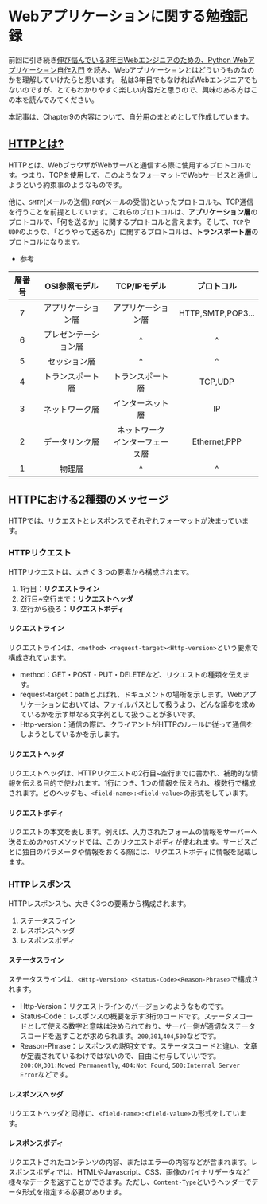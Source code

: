 # Webアプリケーションに関する勉強記録

前回に引き続き[伸び悩んでいる3年目Webエンジニアのための、Python Webアプリケーション自作入門](https://zenn.dev/bigen1925/books/introduction-to-web-application-with-python)
を読み、Webアプリケーションとはどういうものなのかを理解していけたらと思います。
私は3年目でもなければWebエンジニアでもないのですが、とてもわかりやすく楽しい内容だと思うので、興味のある方はこの本を読んでみてください。

本記事は、Chapter9の内容について、自分用のまとめとして作成しています。

## [HTTPとは?](https://zenn.dev/bigen1925/books/introduction-to-web-application-with-python/viewer/what-is-http)

HTTPとは、WebブラウザがWebサーバと通信する際に使用するプロトコルです。つまり、TCPを使用して、このようなフォーマットでWebサービスと通信しようという約束事のようなものです。

他に、`SMTP`(メールの送信),`POP`(メールの受信)といったプロトコルも、TCP通信を行うことを前提としています。これらのプロトコルは、**アプリケーション層**のプロトコルで、「何を送るか」に関するプロトコルと言えます。そして、`TCP`や`UDP`のような、「どうやって送るか」に関するプロトコルは、**トランスポート層**のプロトコルになります。

* 参考

|層番号|OSI参照モデル|TCP/IPモデル|プロトコル|
|:----:|:-----------:|:----------:|:---:|
|7|アプリケーション層|アプリケーション層|HTTP,SMTP,POP3...|
|6|プレゼンテーション層|^|^|
|5|セッション層|^|^|
|4|トランスポート層|トランスポート層|TCP,UDP|
|3|ネットワーク層|インターネット層|IP|
|2|データリンク層|ネットワーク<br>インターフェース層|Ethernet,PPP|
|1|物理層|^|^|

## HTTPにおける2種類のメッセージ

HTTPでは、リクエストとレスポンスでそれぞれフォーマットが決まっています。

### HTTPリクエスト

HTTPリクエストは、大きく３つの要素から構成されます。

1. 1行目：**リクエストライン**
2. 2行目~空行まで：**リクエストヘッダ**
3. 空行から後ろ：**リクエストボディ**

#### リクエストライン

リクエストラインは、`<method> <request-target><Http-version>`という要素で構成されています。

* method：GET・POST・PUT・DELETEなど、リクエストの種類を伝えます。
* request-target：pathとよばれ、ドキュメントの場所を示します。Webアプリケーションにおいては、ファイルパスとして扱うより、どんな譲歩を求めているかを示す単なる文字列として扱うことが多いです。
* Http-version：通信の際に、クライアントがHTTPのルールに従って通信をしようとしているかを示します。

#### リクエストヘッダ

リクエストヘッダは、HTTPリクエストの2行目~空行までに書かれ、補助的な情報を伝える目的で使われます。1行につき、1つの情報を伝えられ、複数行で構成されます。どのヘッダも、`<field-name>:<field-value>`の形式をしています。

#### リクエストボディ

リクエストの本文を表します。例えば、入力されたフォームの情報をサーバーへ送るための`POST`メソッドでは、このリクエストボディが使われます。サービスごとに独自のパラメータや情報をおくる際には、リクエストボディに情報を記載します。

### HTTPレスポンス

HTTPレスポンスも、大きく3つの要素から構成されます。

1. ステータスライン
2. レスポンスヘッダ
3. レスポンスボディ

#### ステータスライン

ステータスラインは、`<Http-Version> <Status-Code><Reason-Phrase>`で構成されます。

* Http-Version：リクエストラインのバージョンのようなものです。
* Status-Code：レスポンスの概要を示す3桁のコードです。ステータスコードとして使える数字と意味は決められており、サーバー側が適切なステータスコードを返すことが求められます。`200`,`301`,`404`,`500`などです。
* Reason-Phrase：レスポンスの説明文です。ステータスコードと違い、文章が定義されているわけではないので、自由に付与していいです。`200:OK`,`301:Moved Permanently`, `404:Not Found`, `500:Internal Server Error`などです。

#### レスポンスヘッダ

リクエストヘッダと同様に、`<field-name>:<field-value>`の形式をしています。

#### レスポンスボディ

リクエストされたコンテンツの内容、またはエラーの内容などが含まれます。レスポンスボディでは、HTMLやJavascript、CSS、画像のバイナリデータなど様々なデータを返すことができます。ただし、`Content-Type`というヘッダーでデータ形式を指定する必要があります。